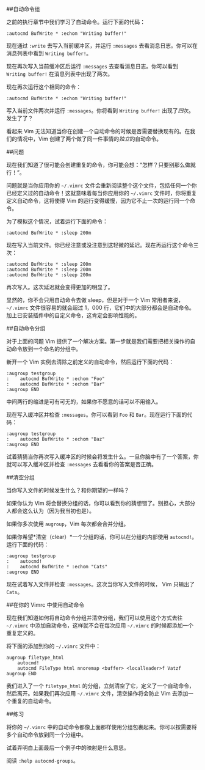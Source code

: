 ##自动命令组

之前的执行章节中我们学习了自动命令。运行下面的代码：

```vim
:autocmd BufWrite * :echom "Writing buffer!"
```

现在通过 `:write` 去写入当前缓冲区，并运行 `:messages` 去看消息日志。你可以在消息列表中看到 `Writing buffer!`。

现在再次写入当前缓冲区后运行 `:messages` 去查看消息日志。你可以看到 `Writing buffer!` 在消息列表中出现了两次。

现在再次运行这个相同的命令：

```vim
:autocmd BufWrite * :echom "Writing buffer!"
```

写入当前文件两次并运行 `:messages`。你将看到 `Writing buffer!` 出现了*四*次。发生了了？

看起来 Vim 无法知道当你在创建一个自动命令的时候是否需要替换现有的。在我们的情况中，Vim 创建了两个做了同一件事情的*独立*的自动命令。

##问题

现在我们知道了很可能会创建重复的命令，你可能会想：“怎样？只要别那么做就行！”。

问题就是当你应用你的 `~/.vimrc` 文件会重新阅读整个这个文件，包括任何一个你已经定义过的自动命令！这就意味着每当你应用你的 `~/.vimrc` 文件时，你将重复定义自动命令，这将使得 Vim 的运行变得缓慢，因为它不止一次的运行同一个命令。

为了模拟这个情况，试着运行下面的命令：

```vim
:autocmd BufWrite * :sleep 200m
```

现在写入当前文件。你已经注意或没注意到这轻微的延迟。现在再运行这个命令三次：

```vim
:autocmd BufWrite * :sleep 200m
:autocmd BufWrite * :sleep 200m
:autocmd BufWrite * :sleep 200m
```

再次写入。这次延迟就会变得更加的明显了。

显然的，你不会只用自动命令去做 sleep，但是对于一个 Vim 常用者来说，`~/.vimrc` 文件很容易的就会超过 1，000 行，它们中的大部分都会是自动命令。加上已安装插件中的自定义命令，这肯定会影响性能的。

##自动命令分组

对于上面的问题 Vim 提供了一个解决方案。第一步就是我们需要把相关操作的自动命令放到一个命名的分组中。

新开一个 Vim 实例去清除之前定义的自动命令，然后运行下面的代码：

```vim
:augroup testgroup
:    autocmd BufWrite * :echom "Foo"
:    autocmd BufWrite * :echom "Bar"
:augroup END
```

中间两行的缩进是可有可无的，如果你不愿意的话可以不用输入。

现在写入缓冲区并检查 `:messages`。你可以看到 `Foo` 和 `Bar`。现在运行下面的代码：

```vim
:augroup testgroup
:    autocmd BufWrite * :echom "Baz"
:augroup END
```

试着猜猜当你再次写入缓冲区的时候会将发生什么。一旦你脑中有了一个答案，你就可以写入缓冲区并检查 `:messages` 去看看你的答案是否正确。

##清空分组

当你写入文件的时候发生什么？和你期望的一样吗？

如果你认为 Vim 将会替换分组的话，你可以看到你的猜想错了。别担心，大部分人都会这么认为（因为我当初也是）。

如果你多次使用 `augroup`，Vim 每次都会合并分组。

如果你希望*清空（clear）*一个分组的话，你可以在分组的内部使用 `autocmd!`。运行下面的代码：

```vim
:augroup testgroup
:    autocmd!
:    autocmd BufWrite * :echom "Cats"
:augroup END
```

现在试着写入文件并检查 `:messages`。这次当你写入文件的时候， Vim 只输出了 `Cats`。

##在你的 Vimrc 中使用自动命令

现在我们知道如何将自动命令分组并清空分组，我们可以使用这个方式去往 `~/.vimrc` 中添加自动命令，这样就不会在每次应用 `~/.vimrc`  的时候都添加一个重复定义的。

将下面的添加到你的 `~/.vimrc` 文件中：

```vim
augroup filetype_html
    autocmd!
	autocmd FileType html nnoremap <buffer> <localleader>f Vatzf
augroup END
```

我们进入了一个 `filetype_html` 的分组，立刻清空了它，定义了一个自动命令，然后离开。如果我们再次应用 `~/.vimrc` 文件，清空操作将会防止 Vim 去添加一个重复的自动命令。

##练习

将你的 `~/.vimrc` 中的自动命令都像上面那样使用分组包裹起来。你可以按需要将多个自动命令放到同一个分组中。

试着弄明白上面最后一个例子中的映射是什么意思。

阅读 `:help autocmd-groups`。
